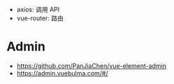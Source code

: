 



- axios: 调用 API
- vue-router: 路由









# Admin
- https://github.com/PanJiaChen/vue-element-admin
- https://admin.vuebulma.com/#/
